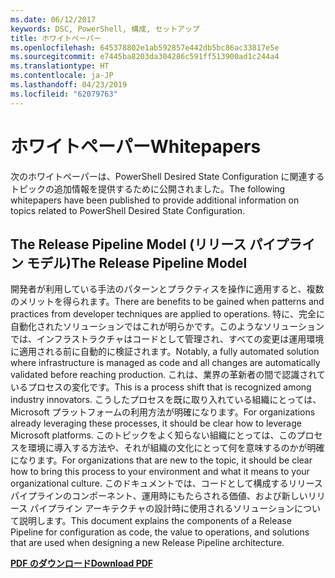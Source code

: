 ```yaml
---
ms.date: 06/12/2017
keywords: DSC, PowerShell, 構成, セットアップ
title: ホワイトペーパー
ms.openlocfilehash: 645378802e1ab592857e442db5bc86ac33817e5e
ms.sourcegitcommit: e7445ba8203da304286c591ff513900ad1c244a4
ms.translationtype: HT
ms.contentlocale: ja-JP
ms.lasthandoff: 04/23/2019
ms.locfileid: "62079763"
---
```

# <a name="whitepapers"></a><span data-ttu-id="d81f1-103">ホワイトペーパー</span><span class="sxs-lookup"><span data-stu-id="d81f1-103">Whitepapers</span></span>

<span data-ttu-id="d81f1-104">次のホワイトペーパーは、PowerShell Desired State Configuration に関連するトピックの追加情報を提供するために公開されました。</span><span class="sxs-lookup"><span data-stu-id="d81f1-104">The following whitepapers have been published to provide additional information on topics related to PowerShell Desired State Configuration.</span></span>

## <a name="the-release-pipeline-model"></a><span data-ttu-id="d81f1-105">The Release Pipeline Model (リリース パイプライン モデル)</span><span class="sxs-lookup"><span data-stu-id="d81f1-105">The Release Pipeline Model</span></span>
<span data-ttu-id="d81f1-106">開発者が利用している手法のパターンとプラクティスを操作に適用すると、複数のメリットを得られます。</span><span class="sxs-lookup"><span data-stu-id="d81f1-106">There are benefits to be gained when patterns and practices from developer techniques are applied to operations.</span></span> <span data-ttu-id="d81f1-107">特に、完全に自動化されたソリューションではこれが明らかです。このようなソリューションでは、インフラストラクチャはコードとして管理され、すべての変更は運用環境に適用される前に自動的に検証されます。</span><span class="sxs-lookup"><span data-stu-id="d81f1-107">Notably, a fully automated solution where infrastructure is managed as code and all changes are automatically validated before reaching production.</span></span> <span data-ttu-id="d81f1-108">これは、業界の革新者の間で認識されているプロセスの変化です。</span><span class="sxs-lookup"><span data-stu-id="d81f1-108">This is a process shift that is recognized among industry innovators.</span></span> <span data-ttu-id="d81f1-109">こうしたプロセスを既に取り入れている組織にとっては、Microsoft プラットフォームの利用方法が明確になります。</span><span class="sxs-lookup"><span data-stu-id="d81f1-109">For organizations already leveraging these processes, it should be clear how to leverage Microsoft platforms.</span></span> <span data-ttu-id="d81f1-110">このトピックをよく知らない組織にとっては、このプロセスを環境に導入する方法や、それが組織の文化にとって何を意味するのかが明確になります。</span><span class="sxs-lookup"><span data-stu-id="d81f1-110">For organizations that are new to the topic, it should be clear how to bring this process to your environment and what it means to your organizational culture.</span></span> <span data-ttu-id="d81f1-111">このドキュメントでは、コードとして構成するリリース パイプラインのコンポーネント、運用時にもたらされる価値、および新しいリリース パイプライン アーキテクチャの設計時に使用されるソリューションについて説明します。</span><span class="sxs-lookup"><span data-stu-id="d81f1-111">This document explains the components of a Release Pipeline for configuration as code, the value to operations, and solutions that are used when designing a new Release Pipeline architecture.</span></span>

<span data-ttu-id="d81f1-112">**[PDF のダウンロード](http://aka.ms/thereleasepipelinemodelpdf)**</span><span class="sxs-lookup"><span data-stu-id="d81f1-112">**[Download PDF](http://aka.ms/thereleasepipelinemodelpdf)**</span></span>